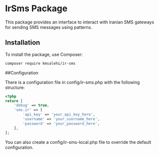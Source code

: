# IrSms Package

This package provides an interface to interact with Iranian SMS gateways for sending SMS messages using patterns.

## Installation

To install the package, use Composer:

```sh
composer require kmsalehi/ir-sms
```

##Configuration

There is a configuration file in config/ir-sms.php with the following structure:

```php
<?php
return [
    'debug' => true,
    'sms.ir' => [
        'api_key' => 'your_api_key_here',
        'username' => 'your_username_here',
        'password' => 'your_password_here',
    ],
];
```

You can also create a config/ir-sms-local.php file to override the default configuration.